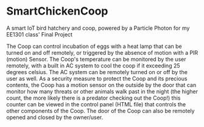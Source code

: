 # SmartChickenCoop

A smart IoT bird hatchery and coop, powered by a Particle Photon for my EE1301 class' Final Project

The Coop can control incubation of eggs with a heat lamp that can be turned on and off remotely, or triggered by the absence of motion with a PIR (motion) Sensor. The Coop's temperature can be monitored by the user remotely, with a built in AC system to cool the coop if it exceeding 25 degrees celsius. The AC system can be remotely turned on or off by the user as well. As a security measure to protect the Coop and its precious contents, the Coop has a motion sensor on the outside by the door that can monitor how many threats or other animals walk past in the night (the higher count, the more likely there is a predator checking out the Coop!) this counter can be viewed in the control panel (HTML file) that controls the other components of the Coop. The door of the Coop can also be remotely opened and closed by the owner/user.
